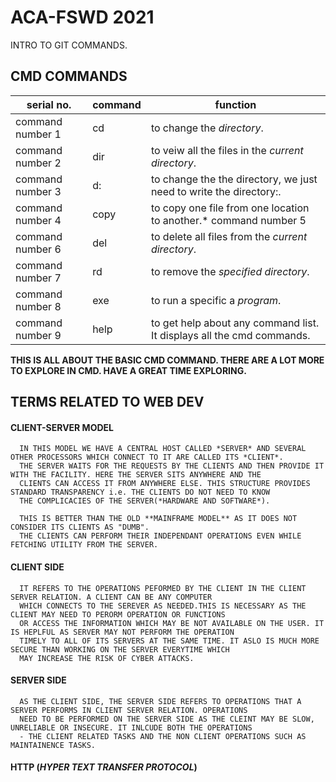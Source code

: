 # ACA-FSWD 2021
INTRO TO GIT COMMANDS.

## CMD COMMANDS
  serial no.      | command | function
  ----------------|---------|-------------
 command number 1| cd | to change the *directory*.
 command number 2| dir| to veiw all the files in the *current directory*.
 command number 3| d: | to change the the directory, we just need to write the directory:.
 command number 4| copy | to copy one file from one location to another.* command number 5| mkdir or md | to create new directory in the *current directory*.
 command number 6| del | to delete all files from the *current directory*.
 command number 7| rd | to remove the *specified directory*.
 command number 8| exe | to run a specific a *program*.
 command number 9| help | to get help about any command list. It displays all the cmd commands.

**THIS IS ALL ABOUT THE BASIC CMD COMMAND. THERE ARE A LOT MORE TO EXPLORE IN CMD. HAVE A GREAT TIME EXPLORING.**

## TERMS RELATED TO WEB DEV

#### CLIENT-SERVER MODEL
      IN THIS MODEL WE HAVE A CENTRAL HOST CALLED *SERVER* AND SEVERAL OTHER PROCESSORS WHICH CONNECT TO IT ARE CALLED ITS *CLIENT*.
      THE SERVER WAITS FOR THE REQUESTS BY THE CLIENTS AND THEN PROVIDE IT WITH THE FACILITY. HERE THE SERVER SITS ANYWHERE AND THE
      CLIENTS CAN ACCESS IT FROM ANYWHERE ELSE. THIS STRUCTURE PROVIDES STANDARD TRANSPARENCY i.e. THE CLIENTS DO NOT NEED TO KNOW
      THE COMPLICACIES OF THE SERVER(*HARDWARE AND SOFTWARE*).

      THIS IS BETTER THAN THE OLD **MAINFRAME MODEL** AS IT DOES NOT CONSIDER ITS CLIENTS AS "DUMB".
      THE CLIENTS CAN PERFORM THEIR INDEPENDANT OPERATIONS EVEN WHILE FETCHING UTILITY FROM THE SERVER.

#### CLIENT SIDE
      IT REFERS TO THE OPERATIONS PEFORMED BY THE CLIENT IN THE CLIENT SERVER RELATION. A CLIENT CAN BE ANY COMPUTER 
      WHICH CONNECTS TO THE SEREVER AS NEEDED.THIS IS NECESSARY AS THE CLIENT MAY NEED TO PERORM OPERATION OR FUNCTIONS
      OR ACCESS THE INFORMATION WHICH MAY BE NOT AVAILABLE ON THE USER. IT IS HEPLFUL AS SERVER MAY NOT PERFORM THE OPERATION
      TIMELY TO ALL OF ITS SERVERS AT THE SAME TIME. IT ASLO IS MUCH MORE SECURE THAN WORKING ON THE SERVER EVERYTIME WHICH 
      MAY INCREASE THE RISK OF CYBER ATTACKS.

#### SERVER SIDE
      AS THE CLIENT SIDE, THE SERVER SIDE REFERS TO OPERATIONS THAT A SERVER PERFORMS IN CLIENT SERVER RELATION. OPERATIONS 
      NEED TO BE PERFORMED ON THE SERVER SIDE AS THE CLEINT MAY BE SLOW, UNRELIABLE OR INSECURE. IT INLCUDE BOTH THE OPERATIONS
      - THE CLIENT RELATED TASKS AND THE NON CLIENT OPERATIONS SUCH AS MAINTAINENCE TASKS.

#### HTTP (*HYPER TEXT TRANSFER PROTOCOL*)

     
